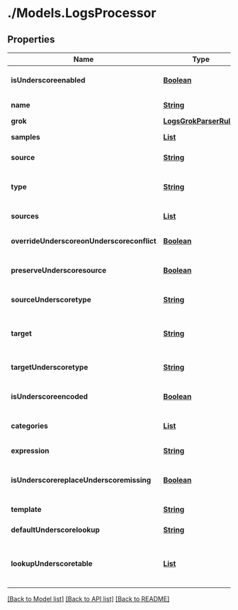 # ./Models.LogsProcessor
## Properties

Name | Type | Description | Notes
------------ | ------------- | ------------- | -------------
**isUnderscoreenabled** | [**Boolean**][1] | Whether or not the processor is enabled | [optional] [default to false]
**name** | [**String**][2] | Name of the processor | [optional] [default to null]
**grok** | [**LogsGrokParserRules**][3] |  | [default to null]
**samples** | [**List**][2] | List of sample logs to test this grok parser | [optional] [default to null]
**source** | [**String**][2] | Source attribute used to perform the lookup. | [default to null]
**type** | [**String**][2] | Type of processor | [optional] [default to trace-id-remapper]
**sources** | [**List**][2] | Array of source attributes | [default to ["dd.trace_id"]]
**overrideUnderscoreonUnderscoreconflict** | [**Boolean**][1] | Override or not the target element if already set | [optional] [default to false]
**preserveUnderscoresource** | [**Boolean**][1] | Remove or preserve the remapped source element | [optional] [default to false]
**sourceUnderscoretype** | [**String**][2] | Defines if the sources are from log &#x60;attribute&#x60; or &#x60;tag&#x60; | [optional] [default to attribute]
**target** | [**String**][2] | Name of the attribute that contains the corresponding value in the mapping list or the &#x60;default_lookup&#x60; if not found in the mapping list. | [default to null]
**targetUnderscoretype** | [**String**][2] | Defines if the sources are from log &#x60;attribute&#x60; or &#x60;tag&#x60; | [optional] [default to attribute]
**isUnderscoreencoded** | [**Boolean**][1] | Define if the source attribute is url encoded or not | [optional] [default to false]
**categories** | [**List**][4] | Array of filters to match or not a log and their corresponding &#x60;name&#x60; to assign a custom value to the log. | [default to null]
**expression** | [**String**][2] | Arithmetic operation between one or more log attributes. | [default to null]
**isUnderscorereplaceUnderscoremissing** | [**Boolean**][1] | If true, it replaces all missing attributes of &#x60;template&#x60; by an empty string. If &#x60;false&#x60; (default), skips the operation for missing attributes. | [optional] [default to false]
**template** | [**String**][2] | A formula with one or more attributes and raw text. | [default to null]
**defaultUnderscorelookup** | [**String**][2] | Value to set the target attribute if the source value is not found in the list. | [optional] [default to null]
**lookupUnderscoretable** | [**List**][2] | Mapping table of values for the source attribute and their associated target attribute values, formatted as &#x60;[\&quot;source_key1,target_value1\&quot;, \&quot;source_key2,target_value2\&quot;]&#x60; | [default to null]

[[Back to Model list]][5] [[Back to API list]][6] [[Back to README]][7]

[1]: boolean.md
[2]: string.md
[3]: LogsGrokParserRules.md
[4]: LogsCategoryProcessor_categories.md
[5]: ../README.md#documentation-for-models
[6]: ../README.md#documentation-for-api-endpoints
[7]: ../README.md
